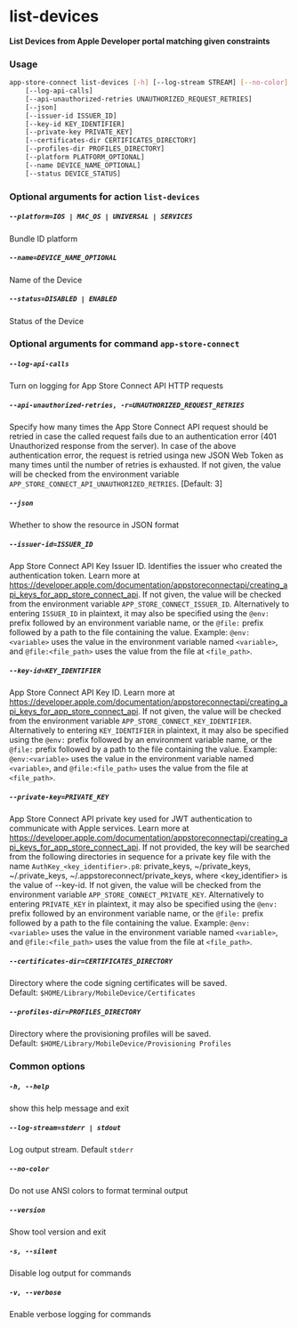
list-devices
============


**List Devices from Apple Developer portal matching given constraints**
### Usage
```bash
app-store-connect list-devices [-h] [--log-stream STREAM] [--no-color] [--version] [-s] [-v]
    [--log-api-calls]
    [--api-unauthorized-retries UNAUTHORIZED_REQUEST_RETRIES]
    [--json]
    [--issuer-id ISSUER_ID]
    [--key-id KEY_IDENTIFIER]
    [--private-key PRIVATE_KEY]
    [--certificates-dir CERTIFICATES_DIRECTORY]
    [--profiles-dir PROFILES_DIRECTORY]
    [--platform PLATFORM_OPTIONAL]
    [--name DEVICE_NAME_OPTIONAL]
    [--status DEVICE_STATUS]
```
### Optional arguments for action `list-devices`

##### `--platform=IOS | MAC_OS | UNIVERSAL | SERVICES`


Bundle ID platform
##### `--name=DEVICE_NAME_OPTIONAL`


Name of the Device
##### `--status=DISABLED | ENABLED`


Status of the Device
### Optional arguments for command `app-store-connect`

##### `--log-api-calls`


Turn on logging for App Store Connect API HTTP requests
##### `--api-unauthorized-retries, -r=UNAUTHORIZED_REQUEST_RETRIES`


Specify how many times the App Store Connect API request should be retried in case the called request fails due to an authentication error (401 Unauthorized response from the server). In case of the above authentication error, the request is retried usinga new JSON Web Token as many times until the number of retries is exhausted. If not given, the value will be checked from the environment variable `APP_STORE_CONNECT_API_UNAUTHORIZED_RETRIES`. [Default: 3]
##### `--json`


Whether to show the resource in JSON format
##### `--issuer-id=ISSUER_ID`


App Store Connect API Key Issuer ID. Identifies the issuer who created the authentication token. Learn more at https://developer.apple.com/documentation/appstoreconnectapi/creating_api_keys_for_app_store_connect_api. If not given, the value will be checked from the environment variable `APP_STORE_CONNECT_ISSUER_ID`. Alternatively to entering `ISSUER_ID` in plaintext, it may also be specified using the `@env:` prefix followed by an environment variable name, or the `@file:` prefix followed by a path to the file containing the value. Example: `@env:<variable>` uses the value in the environment variable named `<variable>`, and `@file:<file_path>` uses the value from the file at `<file_path>`.
##### `--key-id=KEY_IDENTIFIER`


App Store Connect API Key ID. Learn more at https://developer.apple.com/documentation/appstoreconnectapi/creating_api_keys_for_app_store_connect_api. If not given, the value will be checked from the environment variable `APP_STORE_CONNECT_KEY_IDENTIFIER`. Alternatively to entering `KEY_IDENTIFIER` in plaintext, it may also be specified using the `@env:` prefix followed by an environment variable name, or the `@file:` prefix followed by a path to the file containing the value. Example: `@env:<variable>` uses the value in the environment variable named `<variable>`, and `@file:<file_path>` uses the value from the file at `<file_path>`.
##### `--private-key=PRIVATE_KEY`


App Store Connect API private key used for JWT authentication to communicate with Apple services. Learn more at https://developer.apple.com/documentation/appstoreconnectapi/creating_api_keys_for_app_store_connect_api. If not provided, the key will be searched from the following directories in sequence for a private key file with the name `AuthKey_<key_identifier>.p8`: private_keys, ~/private_keys, ~/.private_keys, ~/.appstoreconnect/private_keys, where <key_identifier> is the value of --key-id. If not given, the value will be checked from the environment variable `APP_STORE_CONNECT_PRIVATE_KEY`. Alternatively to entering `PRIVATE_KEY` in plaintext, it may also be specified using the `@env:` prefix followed by an environment variable name, or the `@file:` prefix followed by a path to the file containing the value. Example: `@env:<variable>` uses the value in the environment variable named `<variable>`, and `@file:<file_path>` uses the value from the file at `<file_path>`.
##### `--certificates-dir=CERTIFICATES_DIRECTORY`


Directory where the code signing certificates will be saved. Default:&nbsp;`$HOME/Library/MobileDevice/Certificates`
##### `--profiles-dir=PROFILES_DIRECTORY`


Directory where the provisioning profiles will be saved. Default:&nbsp;`$HOME/Library/MobileDevice/Provisioning Profiles`
### Common options

##### `-h, --help`


show this help message and exit
##### `--log-stream=stderr | stdout`


Log output stream. Default `stderr`
##### `--no-color`


Do not use ANSI colors to format terminal output
##### `--version`


Show tool version and exit
##### `-s, --silent`


Disable log output for commands
##### `-v, --verbose`


Enable verbose logging for commands